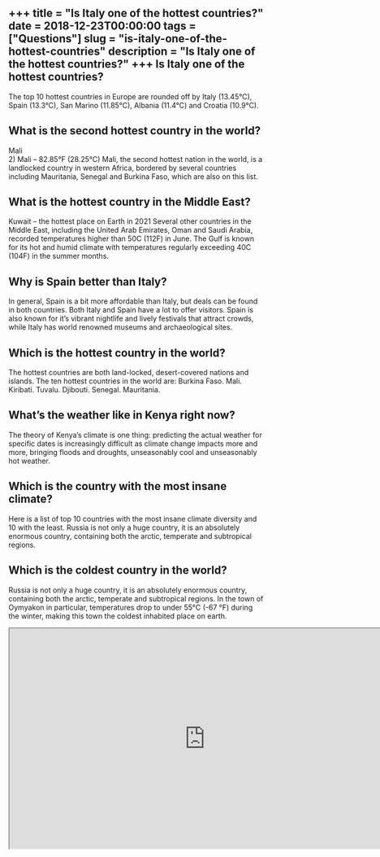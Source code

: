 +++
title = "Is Italy one of the hottest countries?"
date = 2018-12-23T00:00:00
tags = ["Questions"]
slug = "is-italy-one-of-the-hottest-countries"
description = "Is Italy one of the hottest countries?"
+++
Is Italy one of the hottest countries?
--------------------------------------

The top 10 hottest countries in Europe are rounded off by Italy (13.45°C), Spain (13.3°C), San Marino (11.85°C), Albania (11.4°C) and Croatia (10.9°C).

What is the second hottest country in the world?
------------------------------------------------

Mali  
2\) Mali – 82.85°F (28.25°C) Mali, the second hottest nation in the world, is a landlocked country in western Africa, bordered by several countries including Mauritania, Senegal and Burkina Faso, which are also on this list.

What is the hottest country in the Middle East?
-----------------------------------------------

Kuwait – the hottest place on Earth in 2021 Several other countries in the Middle East, including the United Arab Emirates, Oman and Saudi Arabia, recorded temperatures higher than 50C (112F) in June. The Gulf is known for its hot and humid climate with temperatures regularly exceeding 40C (104F) in the summer months.

Why is Spain better than Italy?
-------------------------------

In general, Spain is a bit more affordable than Italy, but deals can be found in both countries. Both Italy and Spain have a lot to offer visitors. Spain is also known for it’s vibrant nightlife and lively festivals that attract crowds, while Italy has world renowned museums and archaeological sites.

Which is the hottest country in the world?
------------------------------------------

The hottest countries are both land-locked, desert-covered nations and islands. The ten hottest countries in the world are: Burkina Faso. Mali. Kiribati. Tuvalu. Djibouti. Senegal. Mauritania.

What’s the weather like in Kenya right now?
-------------------------------------------

The theory of Kenya’s climate is one thing: predicting the actual weather for specific dates is increasingly difficult as climate change impacts more and more, bringing floods and droughts, unseasonably cool and unseasonably hot weather.

Which is the country with the most insane climate?
--------------------------------------------------

Here is a list of top 10 countries with the most insane climate diversity and 10 with the least. Russia is not only a huge country, it is an absolutely enormous country, containing both the arctic, temperate and subtropical regions.

Which is the coldest country in the world?
------------------------------------------

Russia is not only a huge country, it is an absolutely enormous country, containing both the arctic, temperate and subtropical regions. In the town of Oymyakon in particular, temperatures drop to under 55°C (-67 °F) during the winter, making this town the coldest inhabited place on earth.

<iframe allow="accelerometer; autoplay; clipboard-write; encrypted-media; gyroscope; picture-in-picture" allowfullscreen="" class="__youtube_prefs__  epyt-is-override  no-lazyload" data-no-lazy="1" data-origheight="433" data-origwidth="770" data-skipgform_ajax_framebjll="" height="433" id="_ytid_62572" loading="lazy" src="https://www.youtube.com/embed/6uP4CR_oE6k?enablejsapi=1&autoplay=0&cc_load_policy=0&cc_lang_pref=&iv_load_policy=1&loop=0&modestbranding=0&rel=1&fs=1&playsinline=0&autohide=2&theme=dark&color=red&controls=1&" title="YouTube player" width="770"></iframe>